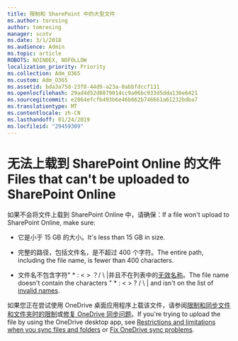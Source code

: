```yaml
---
title: 限制和 SharePoint 中的大型文件
ms.author: toresing
author: tomresing
manager: scotv
ms.date: 3/1/2018
ms.audience: Admin
ms.topic: article
ROBOTS: NOINDEX, NOFOLLOW
localization_priority: Priority
ms.collection: Adm_O365
ms.custom: Adm_O365
ms.assetid: bda3a75d-23f8-44d9-a23a-0abbfdccf131
ms.openlocfilehash: 29ad4d52d8879014cc9a06bc933d5dda136e6421
ms.sourcegitcommit: e2864efcfb493b6e46b662b746661a61232bdba7
ms.translationtype: MT
ms.contentlocale: zh-CN
ms.lasthandoff: 01/24/2019
ms.locfileid: "29459309"
---
```

# <a name="files-that-cant-be-uploaded-to-sharepoint-online"></a><span data-ttu-id="643f0-102">无法上载到 SharePoint Online 的文件</span><span class="sxs-lookup"><span data-stu-id="643f0-102">Files that can't be uploaded to SharePoint Online</span></span>

<span data-ttu-id="643f0-103">如果不会将文件上载到 SharePoint Online 中，请确保：</span><span class="sxs-lookup"><span data-stu-id="643f0-103">If a file won't upload to SharePoint Online, make sure:</span></span>
  
- <span data-ttu-id="643f0-104">它是小于 15 GB 的大小。</span><span class="sxs-lookup"><span data-stu-id="643f0-104">It's less than 15 GB in size.</span></span>
    
- <span data-ttu-id="643f0-105">完整的路径，包括文件名，是不超过 400 个字符。</span><span class="sxs-lookup"><span data-stu-id="643f0-105">The entire path, including the file name, is fewer than 400 characters.</span></span>
    
- <span data-ttu-id="643f0-p101">文件名不包含字符" \* : \< \> ？/ \ |并且不在列表中的[无效名称](https://go.microsoft.com/fwlink/?linkid=866430)。</span><span class="sxs-lookup"><span data-stu-id="643f0-p101">The file name doesn't contain the characters " \* : \< \> ? / \ | and isn't on the list of [invalid names](https://go.microsoft.com/fwlink/?linkid=866430).</span></span>
    
<span data-ttu-id="643f0-108">如果您正在尝试使用 OneDrive 桌面应用程序上载该文件，请参阅[限制和同步文件和文件夹时的限制](http://go.microsoft.com/fwlink/p/?LinkID=717734)或[修复 OneDrive 同步问题](https://go.microsoft.com/fwlink/?linkid=866431)。</span><span class="sxs-lookup"><span data-stu-id="643f0-108">If you're trying to upload the file by using the OneDrive desktop app, see [Restrictions and limitations when you sync files and folders](http://go.microsoft.com/fwlink/p/?LinkID=717734) or [Fix OneDrive sync problems](https://go.microsoft.com/fwlink/?linkid=866431).</span></span>
  

